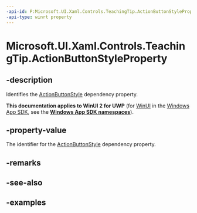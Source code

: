 ```yaml
---
-api-id: P:Microsoft.UI.Xaml.Controls.TeachingTip.ActionButtonStyleProperty
-api-type: winrt property
---
```


# Microsoft.UI.Xaml.Controls.TeachingTip.ActionButtonStyleProperty

<!--
public static Windows.UI.Xaml.DependencyProperty ActionButtonStyleProperty { get; }
-->

## -description

Identifies the [ActionButtonStyle](teachingtip_actionbuttonstyle.md) dependency property.

**This documentation applies to WinUI 2 for UWP** (for [WinUI](/windows/apps/winui/winui3/) in the [Windows App SDK](/windows/apps/windows-app-sdk/), see the **[Windows App SDK namespaces](/windows/windows-app-sdk/api/winrt/)**).

## -property-value

The identifier for the [ActionButtonStyle](teachingtip_actionbuttonstyle.md) dependency property.

## -remarks

## -see-also

## -examples

